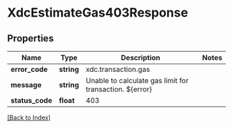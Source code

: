# XdcEstimateGas403Response

## Properties

Name | Type | Description | Notes
------------ | ------------- | ------------- | -------------
**error_code** | **string** | xdc.transaction.gas |
**message** | **string** | Unable to calculate gas limit for transaction. ${error} |
**status_code** | **float** | 403 |

[[Back to Index]](../index.md)

